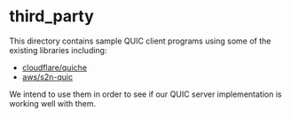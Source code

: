 # third_party

This directory contains sample QUIC client programs using some of the existing libraries including:

- [cloudflare/quiche]
- [aws/s2n-quic]

We intend to use them in order to see if our QUIC server implementation is working well with them.

[cloudflare/quiche]: https://github.com/cloudflare/quiche
[aws/s2n-quic]: https://github.com/aws/s2n-quic

